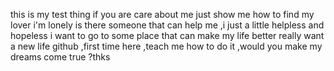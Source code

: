 this is my test thing 
if you are care about me  just show me 
how to find my lover 
i'm lonely 
is there someone that can help me ,i just a little helpless and hopeless
i want to go to some place that can make my life better  really want a new life github ,first time here ,teach me how to do it ,would you make my dreams come true ?thks
